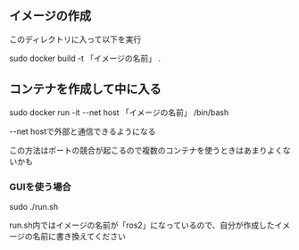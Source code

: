 ## イメージの作成

このディレクトリに入って以下を実行

sudo docker build -t 「イメージの名前」 .

## コンテナを作成して中に入る

sudo docker run -it --net host 「イメージの名前」 /bin/bash

--net hostで外部と通信できるようになる

この方法はポートの競合が起こるので複数のコンテナを使うときはあまりよくないかも

### GUIを使う場合

sudo ./run.sh

run.sh内ではイメージの名前が「ros2」になっているので、自分が作成したイメージの名前に書き換えてください
